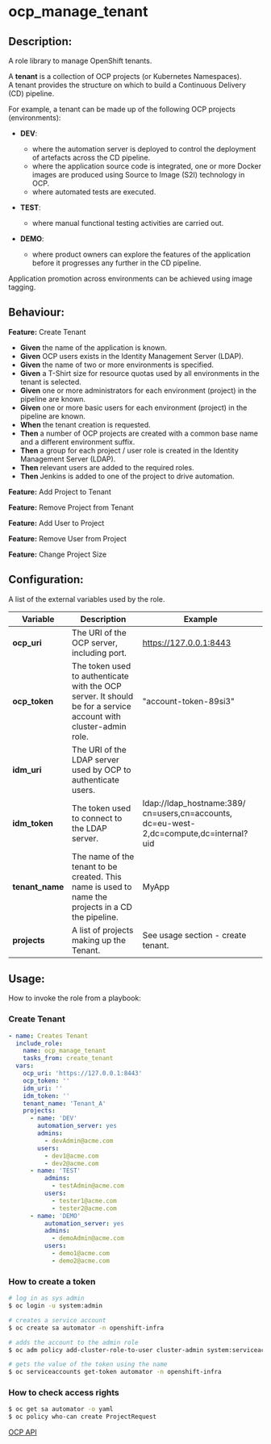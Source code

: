# ocp_manage_tenant

## Description:

A role library to manage OpenShift tenants.  

A **tenant** is a collection of OCP projects (or Kubernetes Namespaces).   
A tenant provides the structure on which to build a Continuous Delivery (CD) pipeline.  

For example, a tenant can be made up of the following OCP projects (environments):  
- **DEV**: 
    - where the automation server is deployed to control the deployment of artefacts across the CD pipeline.
    - where the application source code is integrated, one or more Docker images are produced using Source to Image (S2I) technology in OCP.
    - where automated tests are executed.
    
- **TEST**: 
    - where manual functional testing activities are carried out. 
    
- **DEMO**:
    - where product owners can explore the features of the application before it progresses any further in the CD   pipeline.

Application promotion across environments can be achieved using image tagging.


## Behaviour:

**Feature:** Create Tenant 
- **Given** the name of the application is known.
- **Given** OCP users exists in the Identity Management Server (LDAP).
- **Given** the name of two or more environments is specified.
- **Given** a T-Shirt size for resource quotas used by all environments in the tenant is selected.
- **Given** one or more administrators for each environment (project) in the pipeline are known.
- **Given** one or more basic users for each environment (project) in the pipeline are known.
- **When** the tenant creation is requested.
- **Then** a number of OCP projects are created with a common base name and a different environment suffix.
- **Then** a group for each project / user role is created in the Identity Management Server (LDAP).
- **Then** relevant users are added to the required roles.  
- **Then** Jenkins is added to one of the project to drive automation.

**Feature:** Add Project to Tenant 

**Feature:** Remove Project from Tenant

**Feature:** Add User to Project

**Feature:** Remove User from Project

**Feature:** Change Project Size


## Configuration:

A list of the external variables used by the role.

| Variable  | Description  | Example  | 
|---|---|---|
| **ocp_uri**  | The URI of the OCP server, including port.  |  https://127.0.0.1:8443 |
| **ocp_token**  | The token used to authenticate with the OCP server. It should be for a service account with cluster-admin role.  | "account-token-89si3" |
| **idm_uri**  | The URI of the LDAP server used by OCP to authenticate users. |   |
| **idm_token**  | The token used to connect to the LDAP server. | ldap://ldap_hostname:389/ cn=users,cn=accounts, dc=eu-west-2,dc=compute,dc=internal?uid |
| **tenant_name**  | The name of the tenant to be created. This name is used to name the projects in a CD the pipeline.  | MyApp  |
| **projects**  | A list of projects making up the Tenant. | See usage section - create tenant.  |


## Usage:

How to invoke the role from a playbook:

### Create Tenant

```yaml
- name: Creates Tenant
  include_role:
    name: ocp_manage_tenant
    tasks_from: create_tenant
  vars:
    ocp_uri: 'https://127.0.0.1:8443'
    ocp_token: ''
    idm_uri: ''
    idm_token: ''
    tenant_name: 'Tenant_A'
    projects: 
      - name: 'DEV'
        automation_server: yes
        admins:
          - devAdmin@acme.com
        users:
          - dev1@acme.com
          - dev2@acme.com
      - name: 'TEST'
          admins:
            - testAdmin@acme.com
          users:
            - tester1@acme.com
            - tester2@acme.com
      - name: 'DEMO'
          automation_server: yes
          admins:
            - demoAdmin@acme.com
          users:
            - demo1@acme.com
            - demo2@acme.com
```

### How to create a token


```bash
# log in as sys admin
$ oc login -u system:admin

# creates a service account
$ oc create sa automator -n openshift-infra

# adds the account to the admin role
$ oc adm policy add-cluster-role-to-user cluster-admin system:serviceaccount:openshift-infra:automator

# gets the value of the token using the name
$ oc serviceaccounts get-token automator -n openshift-infra
```

### How to check access rights

```bash
$ oc get sa automator -o yaml
$ oc policy who-can create ProjectRequest
```

[OCP API](https://docs.openshift.com/container-platform/3.6/rest_api/openshift_v1.html)
